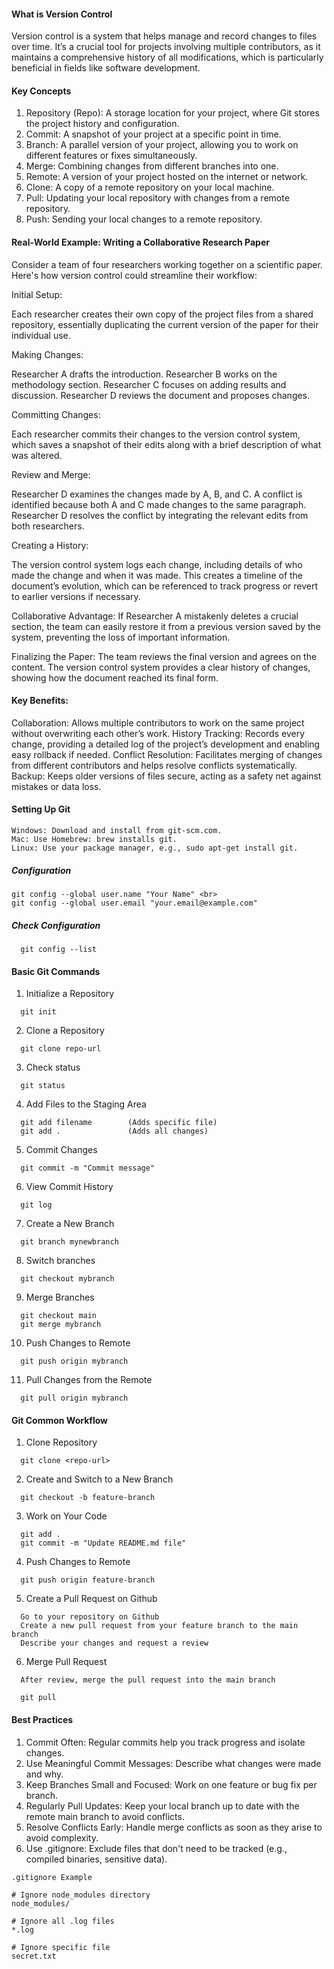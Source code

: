 #### What is Version Control

Version control is a system that helps manage and record changes to files over time. It’s a crucial tool for projects involving multiple contributors, as it maintains a comprehensive history of all modifications, which is particularly beneficial in fields like software development.

#### Key Concepts

1) Repository (Repo): A storage location for your project, where Git stores the project history and configuration.
2) Commit: A snapshot of your project at a specific point in time.
3) Branch: A parallel version of your project, allowing you to work on different features or fixes simultaneously.
4) Merge: Combining changes from different branches into one.
5) Remote: A version of your project hosted on the internet or network.
6) Clone: A copy of a remote repository on your local machine.
7) Pull: Updating your local repository with changes from a remote repository.
8) Push: Sending your local changes to a remote repository.

#### Real-World Example: Writing a Collaborative Research Paper

Consider a team of four researchers working together on a scientific paper. Here's how version control could streamline their workflow:

Initial Setup:

Each researcher creates their own copy of the project files from a shared repository, essentially duplicating the current version of the paper for their individual use.

Making Changes:

  Researcher A drafts the introduction.
  Researcher B works on the methodology section.
  Researcher C focuses on adding results and discussion.
  Researcher D reviews the document and proposes changes.

Committing Changes:

Each researcher commits their changes to the version control system, which saves a snapshot of their edits along with a brief description of what was altered.

Review and Merge:

  Researcher D examines the changes made by A, B, and C.
  A conflict is identified because both A and C made changes to the same paragraph.
  Researcher D resolves the conflict by integrating the relevant edits from both researchers.

Creating a History:

The version control system logs each change, including details of who made the change and when it was made. This creates a timeline of the document’s evolution, which can be referenced to track progress or revert to earlier versions if necessary.

  Collaborative Advantage:
  If Researcher A mistakenly deletes a crucial section, the team can easily restore it from a previous version saved by the system, preventing the loss of important information.

  Finalizing the Paper:
  The team reviews the final version and agrees on the content. The version control system provides a clear history of changes, showing how the document reached its final form.

#### Key Benefits:

Collaboration: Allows multiple contributors to work on the same project without overwriting each other’s work.
History Tracking: Records every change, providing a detailed log of the project’s development and enabling easy rollback if needed.
Conflict Resolution: Facilitates merging of changes from different contributors and helps resolve conflicts systematically.
Backup: Keeps older versions of files secure, acting as a safety net against mistakes or data loss.


#### Setting Up Git
```
Windows: Download and install from git-scm.com.
Mac: Use Homebrew: brew installs git.
Linux: Use your package manager, e.g., sudo apt-get install git.
```

##### Configuration
```
git config --global user.name "Your Name" <br>
git config --global user.email "your.email@example.com"
```
##### Check Configuration
```
  git config --list
```
#### Basic Git Commands

1) Initialize a Repository
```
  git init
```
2) Clone a Repository
```
  git clone repo-url
```
3) Check status
```
  git status
```
4) Add Files to the Staging Area
```
  git add filename        (Adds specific file)
  git add .               (Adds all changes)
```
5) Commit Changes
```
  git commit -m "Commit message"
```
6) View Commit History
```
  git log
```
7) Create a New Branch
```
  git branch mynewbranch
```
8) Switch branches
```
  git checkout mybranch
```
9) Merge Branches
```
  git checkout main
  git merge mybranch
```
10) Push Changes to Remote
```
  git push origin mybranch
```
11) Pull Changes from the Remote
```
  git pull origin mybranch
```
#### Git Common Workflow

1) Clone Repository
```
  git clone <repo-url>
```
2) Create and Switch to a New Branch
```
  git checkout -b feature-branch
```
3) Work on Your Code
```
  git add .
  git commit -m "Update README.md file"
```
4) Push Changes to Remote
```
  git push origin feature-branch
```
5) Create a Pull Request on Github
```
  Go to your repository on Github
  Create a new pull request from your feature branch to the main branch
  Describe your changes and request a review
```
6) Merge Pull Request
```
  After review, merge the pull request into the main branch

  git pull
```

#### Best Practices

1) Commit Often: Regular commits help you track progress and isolate changes.
2) Use Meaningful Commit Messages: Describe what changes were made and why.
3) Keep Branches Small and Focused: Work on one feature or bug fix per branch.
4) Regularly Pull Updates: Keep your local branch up to date with the remote main branch to avoid conflicts.
5) Resolve Conflicts Early: Handle merge conflicts as soon as they arise to avoid complexity.
6) Use .gitignore: Exclude files that don't need to be tracked (e.g., compiled binaries, sensitive data).
```
.gitignore Example

# Ignore node_modules directory
node_modules/

# Ignore all .log files
*.log

# Ignore specific file
secret.txt
```






